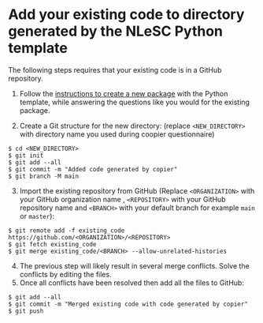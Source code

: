 # Add your existing code to directory generated by the NLeSC Python template

The following steps requires that your existing code is in a GitHub repository.

1. Follow the [instructions to create a new package](https://github.com/NLeSC/python-template#how-to-use) with the Python template, while answering the questions like you would for the existing package.

2. Create a Git structure for the new directory: (replace  `<NEW_DIRECTORY>` with directory name you used during coopier questionnaire)
```shell
$ cd <NEW_DIRECTORY>
$ git init
$ git add --all
$ git commit -m "Added code generated by copier"
$ git branch -M main
```

3. Import the existing repository from GitHub (Replace `<ORGANIZATION>` with your GitHub organization name , `<REPOSITORY>` with your GitHub repository name and `<BRANCH>` with your default branch for example `main` or `master`):
```shell
$ git remote add -f existing_code https://github.com/<ORGANIZATION>/<REPOSITORY>
$ git fetch existing_code
$ git merge existing_code/<BRANCH> --allow-unrelated-histories
```

4. The previous step will likely result in several merge conflicts. Solve the conflicts by editing the files.
5. Once all conflicts have been resolved then add all the files to GitHub:
```shell
$ git add --all
$ git commit -m "Merged existing code with code generated by copier"
$ git push
```

